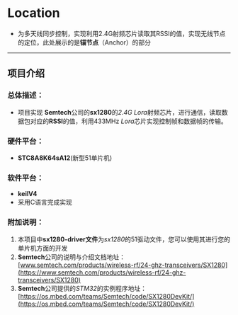 # Location
* 为多天线同步控制，实现利用2.4G射频芯片读取其RSSI的值，实现无线节点的定位，此处展示的是**锚节点**（Anchor）的部分
****

## 项目介绍
### 总体描述：
* 项目实现 **Semtech**公司的**sx1280**的*2.4G Lora*射频芯片，进行通信，读取数据包对应的**RSSI**的值，利用433MHz *Lora*芯片实现控制帧和数据帧的传输。
### 硬件平台：
* **STC8A8K64sA12**(新型51单片机)
### 软件平台：
* **keilV4**
* 采用C语言完成实现

### 附加说明：

1. 本项目中**sx1280-driver文件**为*sx1280*的51驱动文件，您可以使用其进行您的单片机方面的开发
2. **Semtech**公司的说明与介绍文档地址：[www.semtech.com/products/wireless-rf/24-ghz-transceivers/SX1280](https://www.semtech.com/products/wireless-rf/24-ghz-transceivers/SX1280)
3. **Semtech**公司提供的*STM32*的实例程序地址：[https://os.mbed.com/teams/Semtech/code/SX1280DevKit/](https://os.mbed.com/teams/Semtech/code/SX1280DevKit/)
